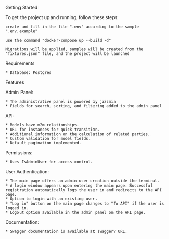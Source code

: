 Getting Started

To get the project up and running, follow these steps:

    create and fill in the file ".env" according to the sample ".env.example"

    use the command "docker-compose up --build -d"

    Migrations will be applied, samples will be created from the "fixtures.json" file, and the project will be launched

Requirements

    * Database: Postgres

Features

Admin Panel: 

    * The administrative panel is powered by jazzmin
    * Fields for search, sorting, and filtering added to the admin panel

API:

    * Models have m2m relationships.
    * URL for instances for quick transition.
    * Additional information on the calculation of related parties.
    * Custom validation for model fields.
    * Default pagination implemented.

Permissions:
    
    * Uses IsAdminUser for access control.

User Authentication:

    * The main page offers an admin user creation outside the terminal.
    * A login window appears upon entering the main page. Successful registration automatically logs the user in and redirects to the API page.
    * Option to login with an existing user.
    * "Log in" button on the main page changes to "To API" if the user is logged in.
    * Logout option available in the admin panel on the API page.

Documentation:

    * Swagger documentation is available at swagger/ URL.
